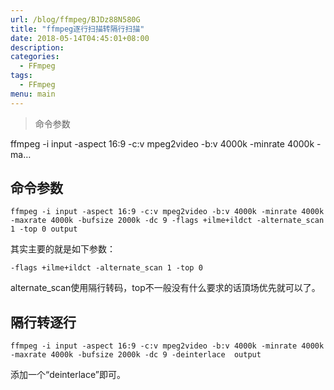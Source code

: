 ```yaml
---
url: /blog/ffmpeg/BJDz88N580G
title: "ffmpeg逐行扫描转隔行扫描"
date: 2018-05-14T04:45:01+08:00
description:
categories:
  - FFmpeg
tags:
  - FFmpeg
menu: main
---
```


> 命令参数

ffmpeg -i input -aspect 16:9 -c:v mpeg2video -b:v 4000k -minrate 4000k -ma…

## 命令参数

```
ffmpeg -i input -aspect 16:9 -c:v mpeg2video -b:v 4000k -minrate 4000k -maxrate 4000k -bufsize 2000k -dc 9 -flags +ilme+ildct -alternate_scan 1 -top 0 output

```

其实主要的就是如下参数：

```
-flags +ilme+ildct -alternate_scan 1 -top 0

```

alternate_scan使用隔行转码，top不一般没有什么要求的话頂场优先就可以了。

## 隔行转逐行

```
ffmpeg -i input -aspect 16:9 -c:v mpeg2video -b:v 4000k -minrate 4000k -maxrate 4000k -bufsize 2000k -dc 9 -deinterlace  output

```

添加一个“deinterlace”即可。